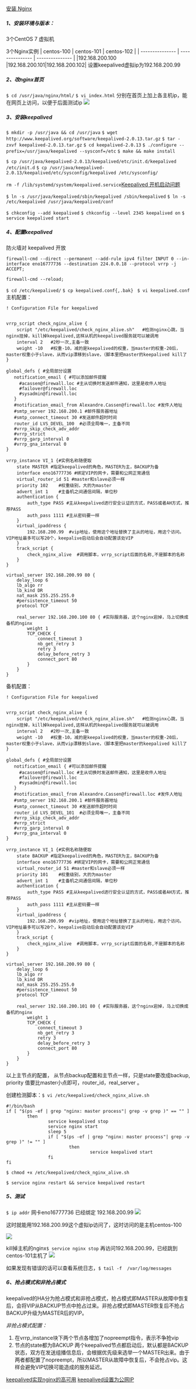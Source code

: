 [安装 Nginx](06-安装-RabbitMQ.md)

##### 1、安装环境与版本：

3个CentOS 7 虚拟机 

3个Nginx实例
| centos-100 | centos-101 | centos-102 |
| --------------- | --------------- | --------------- |
|192.168.200.100 |192.168.200.101|192.168.200.102|
设置keepalived虚拟ip为192.168.200.99

##### 2、改nginx首页
```$ cd /usr/java/nginx/html/```
```$ vi index.html```
分别在首页上加上各主机ip，能在网页上访问，以便于后面测试ip
![](../images/16025102-93a35073eb49fb8a.png)


##### 3、安装keepalived
```$ mkdir -p /usr/java && cd /usr/java```
```$ wget http://www.keepalived.org/software/keepalived-2.0.13.tar.gz```
```$ tar -zxvf keepalived-2.0.13.tar.gz```
```$ cd keepalived-2.0.13```
```$ ./configure --prefix=/usr/java/keepalived --sysconf=/etc```
```$ make && make install```

```$ cp /usr/java/keepalived-2.0.13/keepalived/etc/init.d/keepalived /etc/init.d```
```$ cp /usr/java/keepalived-2.0.13/keepalived/etc/sysconfig/keepalived /etc/sysconfig/```

 ```rm -f /lib/systemd/system/keepalived.service```[Keepalived 开机启动问题](../问题收集/Keepalived-开机启动问题.md)

```$ ln -s /usr/java/keepalived/sbin/keepalived /sbin/keepalived```
```$ ln -s /etc/keepalived /usr/java/keepalived/conf```

```$ chkconfig --add keepalived```
```$ chkconfig --level 2345 keepalived on```
```$ service keepalived start```

##### 4、配置keepalived

防火墙对 keepalived 开放

```firewall-cmd --direct --permanent --add-rule ipv4 filter INPUT 0 --in-interface eno16777736 --destination 224.0.0.18 --protocol vrrp -j ACCEPT;```

```firewall-cmd --reload;```



```$ cd /etc/keepalived/```
```$ cp keepalived.conf{,.bak} ```
```$ vi keepalived.conf```
主机配置：

```
! Configuration File for keepalived


vrrp_script check_nginx_alive {  
	script "/etc/keepalived/check_nginx_alive.sh"   #检测nginx心跳，当nginx挂掉，kill掉keepalived,这样从机的keepalived服务就可以被调用
	interval 2   #2秒一次,主备一致
	weight -10   #权重-10，减的是keepalived的权重，当master的权重-20后，master权重小于slave，从而vip漂移到slave，（脚本里把master的keepalived kill了
}  

global_defs { #全局部分设置
   notification_email { #可以添加邮件提醒
     #acassen@firewall.loc #主从切换时发送邮件通知，这里是收件人地址
     #failover@firewall.loc
     #sysadmin@firewall.loc
   }
   #notification_email_from Alexandre.Cassen@firewall.loc #发件人地址
   #smtp_server 192.168.200.1 #邮件服务器地址
   #smtp_connect_timeout 30 #发送邮件超时时间
   router_id LVS_DEVEL_100  #必须全局唯一，主备不同
   #vrrp_skip_check_adv_addr
   #vrrp_strict
   #vrrp_garp_interval 0
   #vrrp_gna_interval 0
}

vrrp_instance VI_1 {#实例名称随便取
    state MASTER #指定keepalived的角色，MASTER为主，BACKUP为备
    interface eno16777736 #绑定VIP的网卡，需要和公网正常通信  
    virtual_router_id 51 #master和slave必须一样
    priority 102	#权重级别，大的为master
    advert_int 1	#主备机之间通信间隔，单位秒
    authentication {
        auth_type PASS #主从keepalived进行安全认证的方式，PASS或者AH方式，推荐PASS
        auth_pass 1111 #主从密码要一样
    }
    virtual_ipaddress {
        192.168.200.99	#vip地址，使用这个地址替换了主从的地址，用这个访问。VIP地址最多可以写20个，keepalive启动后会自动配置该处VIP
    }
	track_script {  
        check_nginx_alive  #调用脚本，vrrp_script后面的名称,不是脚本的名称
	} 
}

virtual_server 192.168.200.99 80 {
    delay_loop 6
    lb_algo rr
    lb_kind DR
	nat_mask 255.255.255.0
    #persistence_timeout 50
    protocol TCP

    real_server 192.168.200.100 80 { #实际服务器，这个nginx宕掉，马上切换成备机的nginx
        weight 1
        TCP_CHECK {
            connect_timeout 3
			nb_get_retry 3
            retry 3
            delay_before_retry 3
			connect_port 80
        }
    }
}
```
备机配置：
```
! Configuration File for keepalived


vrrp_script check_nginx_alive {  
	script "/etc/keepalived/check_nginx_alive.sh"   #检测nginx心跳，当nginx挂掉，kill掉keepalived,这样从机的keepalived服务就可以被调用
	interval 2   #2秒一次,主备一致
	weight -10   #权重-10，减的是keepalived的权重，当master的权重-20后，master权重小于slave，从而vip漂移到slave，（脚本里把master的keepalived kill了
}

global_defs { #全局部分设置
   notification_email { #可以添加邮件提醒
     #acassen@firewall.loc #主从切换时发送邮件通知，这里是收件人地址
     #failover@firewall.loc
     #sysadmin@firewall.loc
   }
   #notification_email_from Alexandre.Cassen@firewall.loc #发件人地址
   #smtp_server 192.168.200.1 #邮件服务器地址
   #smtp_connect_timeout 30 #发送邮件超时时间
   router_id LVS_DEVEL_101  #必须全局唯一，主备不同
   #vrrp_skip_check_adv_addr
   #vrrp_strict
   #vrrp_garp_interval 0
   #vrrp_gna_interval 0
}

vrrp_instance VI_1 {#实例名称随便取
    state BACKUP #指定keepalived的角色，MASTER为主，BACKUP为备
    interface eno16777736 #绑定VIP的网卡，需要和公网正常通信  
    virtual_router_id 51 #master和slave必须一样
    priority 101	#权重级别，大的为master
    advert_int 1	#主备机之间通信间隔，单位秒
    authentication {
        auth_type PASS #主从keepalived进行安全认证的方式，PASS或者AH方式，推荐PASS
        auth_pass 1111 #主从密码要一样
    }
    virtual_ipaddress {
        192.168.200.99	#vip地址，使用这个地址替换了主从的地址，用这个访问。VIP地址最多可以写20个，keepalive启动后会自动配置该处VIP
    }
	track_script {  
        check_nginx_alive  #调用脚本，vrrp_script后面的名称,不是脚本的名称
	} 
}

virtual_server 192.168.200.99 80 {
    delay_loop 6
    lb_algo rr
    lb_kind DR
	nat_mask 255.255.255.0
    #persistence_timeout 50
    protocol TCP

    real_server 192.168.200.101 80 { #实际服务器，这个nginx宕掉，马上切换成备机的nginx
        weight 1
        TCP_CHECK {
            connect_timeout 3
			nb_get_retry 3
            retry 3
            delay_before_retry 3
			connect_port 80
        }
    }
}
```
以上主节点的配置， 从节点backup配置和主节点一样，只是state要改成backup,  priority 值要比master小点即可，router_id，real_server  。

创建检测脚本：```$ vi /etc/keepalived/check_nginx_alive.sh```
```
#!/bin/bash
if [ "$(ps -ef | grep "nginx: master process"| grep -v grep )" == "" ]
        then
                service keepalived stop
                service nginx start
                sleep 5
                if [ "$(ps -ef | grep "nginx: master process"| grep -v grep )" != "" ]
                        then
                                service keepalived start
                fi
fi
```
```$ chmod +x /etc/keepalived/check_nginx_alive.sh```

```$ service nginx restart && service keepalived restart```



##### 5、测试
```$ ip addr```
网卡eno16777736 已经绑定 192.168.200.99
![](../images/16025102-19ad0b35302dd173.png)


这时就能用192.168.200.99这个虚拟ip访问了，这时访问的是主机centos-100

![](../images/16025102-c918b519c6c4ff01.png)

kill掉主机的nginx```$ service nginx stop```
再访问192.168.200.99，已经跳到centos-101主机了
![](../images/16025102-bed9530cc4aa794a.png)

如果发现有错误的话可以查看系统日志，```$ tail -f  /var/log/messages```

##### 6、抢占模式和非抢占模式
keepalived的HA分为抢占模式和非抢占模式，抢占模式即MASTER从故障中恢复后，会将VIP从BACKUP节点中抢占过来。非抢占模式即MASTER恢复后不抢占BACKUP升级为MASTER后的VIP。 

*非抢占模式配置：*
1. 在vrrp_instance块下两个节点各增加了nopreempt指令，表示不争抢vip
2. 节点的state都为BACKUP
两个keepalived节点都启动后，默认都是BACKUP状态，双方在发送组播信息后，会根据优先级来选举一个MASTER出来。由于两者都配置了nopreempt，所以MASTER从故障中恢复后，不会抢占vip。这样会避免VIP切换可能造成的服务延迟。

[keepalived实现nginx的高可用](https://www.cnblogs.com/youzhibing/p/7327342.html)
[keepalived设置为公网IP](https://www.zhihu.com/question/39595620)